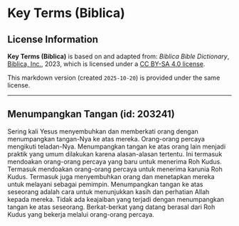 # Key Terms (Biblica)

## License Information

**Key Terms (Biblica)** is based on and adapted from: _Biblica Bible Dictionary_, [Biblica, Inc.](https://www.biblica.com/), 2023, which is licensed under a [CC BY-SA 4.0 license](https://creativecommons.org/licenses/by-sa/4.0/legalcode.en).

This markdown version (created `2025-10-20`) is provided under the same license.



--------------------------------

## Menumpangkan Tangan (id: 203241)

Sering kali Yesus menyembuhkan dan memberkati orang dengan menumpangkan tangan\-Nya ke atas mereka. Orang\-orang percaya mengikuti teladan\-Nya. Menumpangkan tangan ke atas orang lain menjadi praktik yang umum dilakukan karena alasan\-alasan tertentu. Ini termasuk mendoakan orang\-orang percaya yang baru untuk menerima Roh Kudus. Termasuk mendoakan orang\-orang percaya untuk menerima karunia Roh Kudus. Termasuk juga menyembuhkan orang dan menetapkan mereka untuk melayani sebagai pemimpin. Menumpangkan tangan ke atas seseorang adalah cara untuk menunjukkan kasih dan perhatian Allah kepada mereka. Tidak ada keajaiban yang terjadi dengan menumpangkan tangan ke atas seseorang. Berkat\-berkat yang datang berasal dari Roh Kudus yang bekerja melalui orang\-orang percaya.


